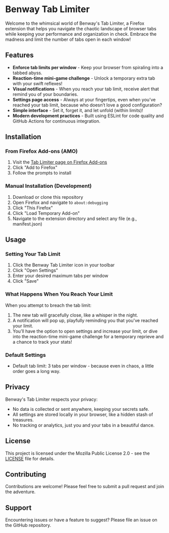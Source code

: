 # Benway Tab Limiter

Welcome to the whimsical world of Benway's Tab Limiter, a Firefox extension that helps you navigate the chaotic landscape of browser tabs while keeping your performance and organization in check. Embrace the madness and limit the number of tabs open in each window!

## Features

- **Enforce tab limits per window** - Keep your browser from spiraling into a tabbed abyss.
- **Reaction-time mini-game challenge** - Unlock a temporary extra tab with your swift reflexes!
- **Visual notifications** - When you reach your tab limit, receive alert that remind you of your boundaries.
- **Settings page access** - Always at your fingertips, even when you’ve reached your tab limit, because who doesn’t love a good configuration?
- **Simple interface** - Set it, forget it, and let unfold (within limits)!
- **Modern development practices** - Built using ESLint for code quality and GitHub Actions for continuous integration.

## Installation

### From Firefox Add-ons (AMO)

1. Visit the [Tab Limiter page on Firefox Add-ons](https://example.com/)
2. Click "Add to Firefox"
3. Follow the prompts to install

### Manual Installation (Development)

1. Download or clone this repository
2. Open Firefox and navigate to `about:debugging`
3. Click "This Firefox"
4. Click "Load Temporary Add-on"
5. Navigate to the extension directory and select any file (e.g., manifest.json)

## Usage

### Setting Your Tab Limit

1. Click the Benway Tab Limiter icon in your toolbar
2. Click "Open Settings"
3. Enter your desired maximum tabs per window
4. Click "Save"

### What Happens When You Reach Your Limit

When you attempt to breach the tab limit:

1. The new tab will gracefully close, like a whisper in the night.
2. A notification will pop up, playfully reminding you that you've reached your limit.
3. You’ll have the option to open settings and increase your limit, or dive into the reaction-time mini-game challenge for a temporary reprieve and a chance to track your stats!

### Default Settings

- Default tab limit: 3 tabs per window - because even in chaos, a little order goes a long way.

## Privacy

Benway's Tab Limiter respects your privacy:
- No data is collected or sent anywhere, keeping your secrets safe.
- All settings are stored locally in your browser, like a hidden stash of treasures.
- No tracking or analytics, just you and your tabs in a beautiful dance.

## License

This project is licensed under the Mozilla Public License 2.0 - see the [LICENSE](LICENSE) file for details.

## Contributing

Contributions are welcome! Please feel free to submit a pull request and join the adventure.

## Support

Encountering issues or have a feature to suggest? Please file an issue on the GitHub repository.
